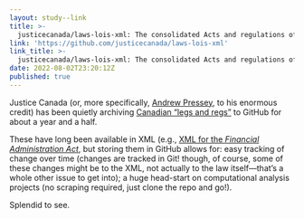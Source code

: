 ```yaml
---
layout: study--link
title: >-
  justicecanada/laws-lois-xml: The consolidated Acts and regulations of Canada. Des lois et règlements codifiés du Canada.
link: 'https://github.com/justicecanada/laws-lois-xml'
link_title: >-
  justicecanada/laws-lois-xml: The consolidated Acts and regulations of Canada. Des lois et règlements codifiés du Canada.
date: 2022-08-02T23:20:12Z
published: true
---
```

Justice Canada (or, more specifically, [Andrew Pressey](https://github.com/apressey), to his enormous credit) has been quietly archiving [Canadian “legs and regs”](https://laws.justice.gc.ca/eng/) to GitHub for about a year and a half.

These have long been available in XML (e.g., [XML for the _Financial Administration Act_](https://laws.justice.gc.ca/eng/acts/F-11/), but storing them in GitHub allows for: easy tracking of change over time (changes are tracked in Git! though, of course, some of these changes might be to the XML, not actually to the law itself—that’s a whole other issue to get into); a huge head-start on computational analysis projects (no scraping required, just clone the repo and go!).

Splendid to see.
